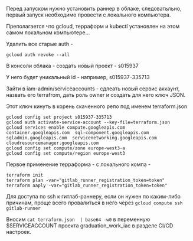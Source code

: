 Перед запуском нужно установить раннер в облаке, следоватьльно, первый запуск необходимо провести с локального компьютера.

Преполагается что gcloud, терраформ и kubectl установлен на этом самом локальном компьютере...

Удалить все старые auth - 

```gcloud auth revoke --all```

В консоли облака - создать новый проект - s015937 

У него будет уникальный id - например, s015937-335713

Зайти в iam-admin/serviceaccounts - сдлеать новый сервис аккаунт, назвать его terrafrom, дать роль owner и создать для него ключ JSON.

Этот ключ кинуть в корень скаченного репо под именем terraform.json

```
gcloud config set project s015937-335713
gcloud auth activate-service-account --key-file=terraform.json
gcloud services enable compute.googleapis.com  container.googleapis.com  sql-component.googleapis.com sqladmin.googleapis.com  servicenetworking.googleapis.com cloudresourcemanager.googleapis.com
gcloud config set compute/zone europe-west3-a
gcloud config set compute/region europe-west3

```

Первое применение терраформа - с локального компа - 

```
terraform init
terraform plan -var="gitlab_runner_registration_token=token"
terraform aaply -var="gitlab_runner_registration_token=token"
```

Для доступа по ssh к гитлаб-раннеру, если он нужен по каким-либо причинам, проще всего провалиться в него через ```gcloud compute ssh  gitlab-runner```

Вносим ```cat terraform.json  | base64 -w0``` в переменную $SERVICEACCOUNT проекта graduation_work_iac в разделе CI/CD настроек.


